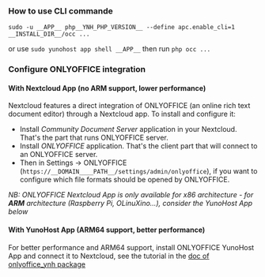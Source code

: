### How to use CLI commande

`sudo -u __APP__ php__YNH_PHP_VERSION__ --define apc.enable_cli=1 __INSTALL_DIR__/occ ...`

or use `sudo yunohost app shell __APP__` then run `php occ ...`

### Configure ONLYOFFICE integration

#### With Nextcloud App (no ARM support, lower performance)

Nextcloud features a direct integration of ONLYOFFICE (an online rich text document editor) through a Nextcloud app.
To install and configure it:
- Install *Community Document Server* application in your Nextcloud. That's the part that runs ONLYOFFICE server.
- Install *ONLYOFFICE* application. That's the client part that will connect to an ONLYOFFICE server.
- Then in Settings -> ONLYOFFICE (`https://__DOMAIN____PATH__/settings/admin/onlyoffice`), if you want to configure which file formats should be opened by ONLYOFFICE.

*NB: ONLYOFFICE Nextcloud App is only available for x86 architecture - for **ARM** architecture (Raspberry Pi, OLinuXino...), consider the YunoHost App below*

#### With YunoHost App (ARM64 support, better performance)

For better performance and ARM64 support, install ONLYOFFICE YunoHost App and connect it to Nextcloud, see the tutorial in the [doc of onlyoffice_ynh package](https://github.com/YunoHost-Apps/onlyoffice_ynh/blob/master/README_fr.md#configuration-de-onlyoffice-server)
